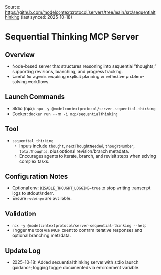 Source: https://github.com/modelcontextprotocol/servers/tree/main/src/sequentialthinking (last synced: 2025-10-18)

# Sequential Thinking MCP Server

## Overview
- Node-based server that structures reasoning into sequential “thoughts,” supporting revisions, branching, and progress tracking.
- Useful for agents requiring explicit planning or reflective problem-solving workflows.

## Launch Commands
- Stdio (npx): `npx -y @modelcontextprotocol/server-sequential-thinking`
- Docker: `docker run --rm -i mcp/sequentialthinking`

## Tool
- `sequential_thinking`
  - Inputs include `thought`, `nextThoughtNeeded`, `thoughtNumber`, `totalThoughts`, plus optional revision/branch metadata.
  - Encourages agents to iterate, branch, and revisit steps when solving complex tasks.

## Configuration Notes
- Optional env: `DISABLE_THOUGHT_LOGGING=true` to stop writing transcript logs to stdout/stderr.
- Ensure `node`/`npx` are available.

## Validation
- `npx -y @modelcontextprotocol/server-sequential-thinking --help`
- Trigger the tool via MCP client to confirm iterative responses and optional branching metadata.

## Update Log
- 2025-10-18: Added sequential thinking server with stdio launch guidance; logging toggle documented via environment variable.
